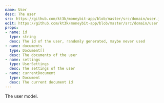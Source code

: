 ```yaml
---
name: User
desc: The user
src: https://github.com/kt3k/moneybit-app/blob/master/src/domain/user.js
edit: https://github.com/kt3k/moneybit-app/blob/master/src/domain/user.md
props:
- name: id
  type: string
  desc: The id of the user, randomly generated, maybe never used
- name: documents
  type: Document[]
  desc: The documents of the user
- name: settings
  type: UserSettings
  desc: The settings of the user
- name: currentDocument
  type: Document
  desc: The current document id
---
```


The user model.
